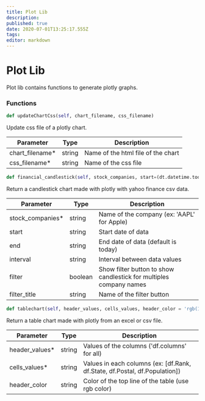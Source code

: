 ```yaml
---
title: Plot Lib
description: 
published: true
date: 2020-07-01T13:25:17.555Z
tags: 
editor: markdown
---
```


# Plot Lib 

Plot lib contains functions to generate plotly graphs.

### Functions

``` python
def updateChartCss(self, chart_filename, css_filename)
```
Update css file of a plotly chart.

| Parameter       | Type   | Description                        |
| --------------- | ------ | ---------------------------------- |
| chart_filename* | string | Name of the html file of the chart |
| css_filename*   | string | Name of the css file               |


```python
def financial_candlestick(self, stock_companies, start=(dt.datetime.today() - dt.timedelta(days=365)), end=dt.datetime.today(), interval='1d', filter=True, filter_title='Stock')
```
Return a candlestick chart made with plotly with yahoo finance csv data. 

| Parameter        | Type    | Description                                                  |
| ---------------- | ------- | ------------------------------------------------------------ |
| stock_companies* | string  | Name of the company (ex: 'AAPL' for Apple)                   |
| start            | string  | Start date of data                                           |
| end              | string  | End date of data (default is today)                          |
| interval         | string  | Interval between data values                                 |
| filter           | boolean | Show filter button to show candlestick for multiples company names |
| filter_title     | string  | Name of the filter button                                    |

``` python
def tablechart(self, header_values, cells_values, header_color = 'rgb(136,233,175)')
```
Return a table chart made with plotly from an excel or csv file. 

| Parameter      | Type   | Description                                                  |
| -------------- | ------ | ------------------------------------------------------------ |
| header_values* | string | Values of the columns ('df.columns' for all)                 |
| cells_values*  | string | Values in each columns (ex: [df.Rank, df.State, df.Postal, df.Population]) |
| header_color   | string | Color of the top line of the table (use rgb color)           |